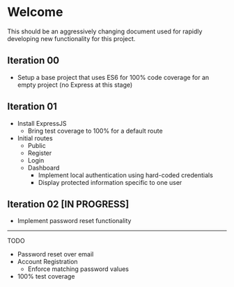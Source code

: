 # Welcome
This should be an aggressively changing document used for rapidly developing new functionality for this project.

## Iteration 00 
+ Setup a base project that uses ES6 for 100% code coverage for an empty project (no Express at this stage)

## Iteration 01
+ Install ExpressJS
  - Bring test coverage to 100% for a default route
+ Initial routes
  - Public
  - Register
  - Login
  - Dashboard
    + Implement local authentication using hard-coded credentials
    + Display protected information specific to one user

## Iteration 02 [IN PROGRESS]
+ Implement password reset functionality

---
TODO
+ Password reset over email
+ Account Registration
  - Enforce matching password values
+ 100% test coverage
